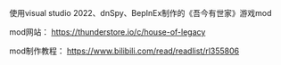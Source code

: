 使用visual studio 2022、dnSpy、BepInEx制作的《吾今有世家》游戏mod

mod网站： https://thunderstore.io/c/house-of-legacy

mod制作教程： https://www.bilibili.com/read/readlist/rl355806